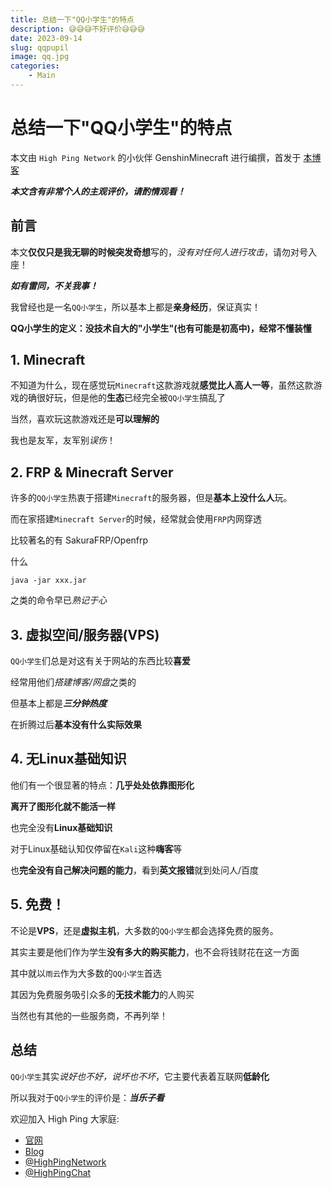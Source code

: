 ```yaml
---
title: 总结一下"QQ小学生"的特点
description: 😅😅😅不好评价😅😅😅
date: 2023-09-14
slug: qqpupil
image: qq.jpg
categories:
    - Main
---
```


# 总结一下"QQ小学生"的特点

本文由 `High Ping Network` 的小伙伴 GenshinMinecraft 进行编撰，首发于 [本博客](https://blog.c1oudf1are.eu.org)

***本文含有非常个人的主观评价，请酌情观看！***

## 前言

本文**仅仅只是我无聊的时候突发奇想**写的，*没有对任何人进行攻击*，请勿对号入座！

***如有雷同，不关我事！***

我曾经也是一名`QQ小学生`，所以基本上都是**亲身经历**，保证真实！

**QQ小学生的定义：没技术自大的"小学生"(也有可能是初高中)，经常不懂装懂**

## 1. Minecraft

不知道为什么，现在感觉玩`Minecraft`这款游戏就**感觉比人高人一等**，虽然这款游戏的确很好玩，但是他的**生态**已经完全被`QQ小学生`搞乱了

当然，喜欢玩这款游戏还是**可以理解的**

我也是友军，友军别*误伤*！

## 2. FRP & Minecraft Server

许多的`QQ小学生`热衷于搭建`Minecraft`的服务器，但是**基本上没什么人**玩。

而在家搭建`Minecraft Server`的时候，经常就会使用`FRP`内网穿透

比较著名的有 SakuraFRP/Openfrp

什么
```
java -jar xxx.jar
```
之类的命令早已*熟记于心*

## 3. 虚拟空间/服务器(VPS)

`QQ小学生`们总是对这有关于网站的东西比较**喜爱**

经常用他们*搭建博客/网盘*之类的

但基本上都是***三分钟热度***

在折腾过后**基本没有什么实际效果**

## 4. 无Linux基础知识

他们有一个很显著的特点：**几乎处处依靠图形化**

**离开了图形化就不能活一样**

也完全没有**Linux基础知识**

对于Linux基础认知仅停留在`Kali`这种**嗨客**等

也**完全没有自己解决问题的能力**，看到**英文报错**就到处问人/百度

## 5. 免费！

不论是**VPS**，还是**虚拟主机**，大多数的`QQ小学生`都会选择免费的服务。

其实主要是他们作为学生**没有多大的购买能力**，也不会将钱财花在这一方面

其中就以`雨云`作为大多数的`QQ小学生`首选

其因为免费服务吸引众多的**无技术能力**的人购买

当然也有其他的一些服务商，不再列举！

## 总结

`QQ小学生`其实*说好也不好，说坏也不坏*，它主要代表着互联网**低龄化**

所以我对于`QQ小学生`的评价是：***当乐子看***

欢迎加入 High Ping 大家庭:
- [官网](https://highp.ing)
- [Blog](https://blog.c1oudf1are.eu.org)
- [@HighPingNetwork](https://t.me/HighPingNetwork)
- [@HighPingChat](https://t.me/highpingchat)